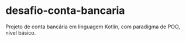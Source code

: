 # desafio-conta-bancaria
Projeto de conta bancária em linguagem Kotlin, com paradigma de POO, nível básico.
